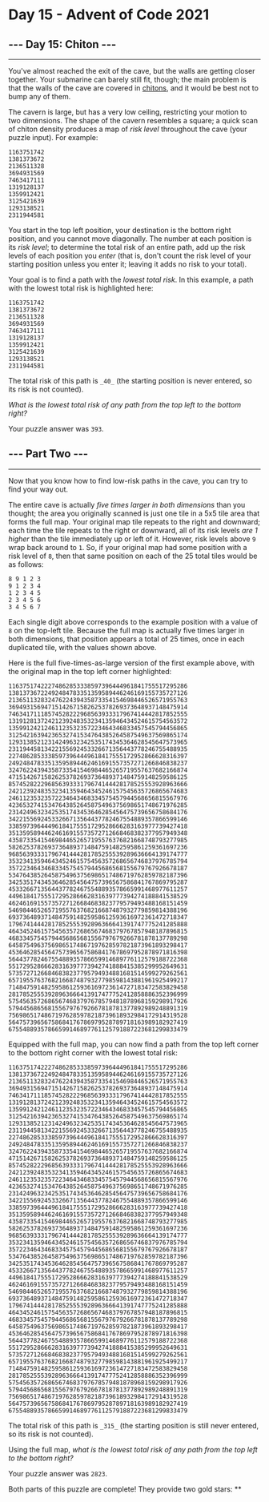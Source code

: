 # Day 15 - Advent of Code 2021

## \-\-\- Day 15: Chiton ---

-------------------------

You've almost reached the exit of the cave, but the walls are getting closer together. Your submarine can barely still fit, though; the main problem is that the walls of the cave are covered in [chitons](https://en.wikipedia.org/wiki/Chiton), and it would be best not to bump any of them.

The cavern is large, but has a very low ceiling, restricting your motion to two dimensions. The shape of the cavern resembles a square; a quick scan of chiton density produces a map of _risk level_ throughout the cave (your puzzle input). For example:

    1163751742
    1381373672
    2136511328
    3694931569
    7463417111
    1319128137
    1359912421
    3125421639
    1293138521
    2311944581

You start in the top left position, your destination is the bottom right position, and you cannot move diagonally. The number at each position is its _risk level_; to determine the total risk of an entire path, add up the risk levels of each position you _enter_ (that is, don't count the risk level of your starting position unless you enter it; leaving it adds no risk to your total).

Your goal is to find a path with the _lowest total risk_. In this example, a path with the lowest total risk is highlighted here:

    1163751742
    1381373672
    2136511328
    3694931569
    7463417111
    1319128137
    1359912421
    3125421639
    1293138521
    2311944581

The total risk of this path is `_40_` (the starting position is never entered, so its risk is not counted).

_What is the lowest total risk of any path from the top left to the bottom right?_

Your puzzle answer was `393`.

## \-\-\- Part Two ---

-------------------------

Now that you know how to find low-risk paths in the cave, you can try to find your way out.

The entire cave is actually _five times larger in both dimensions_ than you thought; the area you originally scanned is just one tile in a 5x5 tile area that forms the full map. Your original map tile repeats to the right and downward; each time the tile repeats to the right or downward, all of its risk levels _are 1 higher_ than the tile immediately up or left of it. However, risk levels above `9` wrap back around to `1`. So, if your original map had some position with a risk level of `8`, then that same position on each of the 25 total tiles would be as follows:

    8 9 1 2 3
    9 1 2 3 4
    1 2 3 4 5
    2 3 4 5 6
    3 4 5 6 7

Each single digit above corresponds to the example position with a value of `8` on the top-left tile. Because the full map is actually five times larger in both dimensions, that position appears a total of 25 times, once in each duplicated tile, with the values shown above.

Here is the full five-times-as-large version of the first example above, with the original map in the top left corner highlighted:

    11637517422274862853338597396444961841755517295286
    13813736722492484783351359589446246169155735727126
    21365113283247622439435873354154698446526571955763
    36949315694715142671582625378269373648937148475914
    74634171118574528222968563933317967414442817852555
    13191281372421239248353234135946434524615754563572
    13599124212461123532357223464346833457545794456865
    31254216394236532741534764385264587549637569865174
    12931385212314249632342535174345364628545647573965
    23119445813422155692453326671356443778246755488935
    22748628533385973964449618417555172952866628316397
    24924847833513595894462461691557357271266846838237
    32476224394358733541546984465265719557637682166874
    47151426715826253782693736489371484759148259586125
    85745282229685639333179674144428178525553928963666
    24212392483532341359464345246157545635726865674683
    24611235323572234643468334575457944568656815567976
    42365327415347643852645875496375698651748671976285
    23142496323425351743453646285456475739656758684176
    34221556924533266713564437782467554889357866599146
    33859739644496184175551729528666283163977739427418
    35135958944624616915573572712668468382377957949348
    43587335415469844652657195576376821668748793277985
    58262537826937364893714847591482595861259361697236
    96856393331796741444281785255539289636664139174777
    35323413594643452461575456357268656746837976785794
    35722346434683345754579445686568155679767926678187
    53476438526458754963756986517486719762859782187396
    34253517434536462854564757396567586841767869795287
    45332667135644377824675548893578665991468977611257
    44961841755517295286662831639777394274188841538529
    46246169155735727126684683823779579493488168151459
    54698446526571955763768216687487932779859814388196
    69373648937148475914825958612593616972361472718347
    17967414442817852555392896366641391747775241285888
    46434524615754563572686567468379767857948187896815
    46833457545794456865681556797679266781878137789298
    64587549637569865174867197628597821873961893298417
    45364628545647573965675868417678697952878971816398
    56443778246755488935786659914689776112579188722368
    55172952866628316397773942741888415385299952649631
    57357271266846838237795794934881681514599279262561
    65719557637682166874879327798598143881961925499217
    71484759148259586125936169723614727183472583829458
    28178525553928963666413917477752412858886352396999
    57545635726865674683797678579481878968159298917926
    57944568656815567976792667818781377892989248891319
    75698651748671976285978218739618932984172914319528
    56475739656758684176786979528789718163989182927419
    67554889357866599146897761125791887223681299833479

Equipped with the full map, you can now find a path from the top left corner to the bottom right corner with the lowest total risk:

    11637517422274862853338597396444961841755517295286
    13813736722492484783351359589446246169155735727126
    21365113283247622439435873354154698446526571955763
    36949315694715142671582625378269373648937148475914
    74634171118574528222968563933317967414442817852555
    13191281372421239248353234135946434524615754563572
    13599124212461123532357223464346833457545794456865
    31254216394236532741534764385264587549637569865174
    12931385212314249632342535174345364628545647573965
    23119445813422155692453326671356443778246755488935
    22748628533385973964449618417555172952866628316397
    24924847833513595894462461691557357271266846838237
    32476224394358733541546984465265719557637682166874
    47151426715826253782693736489371484759148259586125
    85745282229685639333179674144428178525553928963666
    24212392483532341359464345246157545635726865674683
    24611235323572234643468334575457944568656815567976
    42365327415347643852645875496375698651748671976285
    23142496323425351743453646285456475739656758684176
    34221556924533266713564437782467554889357866599146
    33859739644496184175551729528666283163977739427418
    35135958944624616915573572712668468382377957949348
    43587335415469844652657195576376821668748793277985
    58262537826937364893714847591482595861259361697236
    96856393331796741444281785255539289636664139174777
    35323413594643452461575456357268656746837976785794
    35722346434683345754579445686568155679767926678187
    53476438526458754963756986517486719762859782187396
    34253517434536462854564757396567586841767869795287
    45332667135644377824675548893578665991468977611257
    44961841755517295286662831639777394274188841538529
    46246169155735727126684683823779579493488168151459
    54698446526571955763768216687487932779859814388196
    69373648937148475914825958612593616972361472718347
    17967414442817852555392896366641391747775241285888
    46434524615754563572686567468379767857948187896815
    46833457545794456865681556797679266781878137789298
    64587549637569865174867197628597821873961893298417
    45364628545647573965675868417678697952878971816398
    56443778246755488935786659914689776112579188722368
    55172952866628316397773942741888415385299952649631
    57357271266846838237795794934881681514599279262561
    65719557637682166874879327798598143881961925499217
    71484759148259586125936169723614727183472583829458
    28178525553928963666413917477752412858886352396999
    57545635726865674683797678579481878968159298917926
    57944568656815567976792667818781377892989248891319
    75698651748671976285978218739618932984172914319528
    56475739656758684176786979528789718163989182927419
    67554889357866599146897761125791887223681299833479

The total risk of this path is `_315_` (the starting position is still never entered, so its risk is not counted).

Using the full map, _what is the lowest total risk of any path from the top left to the bottom right?_

Your puzzle answer was `2823`.

Both parts of this puzzle are complete! They provide two gold stars: **
